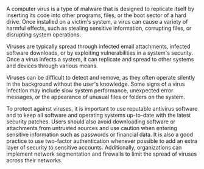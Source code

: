 A computer virus is a type of malware that is designed to replicate itself by inserting its code into other programs, files, or the boot sector of a hard drive. Once installed on a victim's system, a virus can cause a variety of harmful effects, such as stealing sensitive information, corrupting files, or disrupting system operations.

Viruses are typically spread through infected email attachments, infected software downloads, or by exploiting vulnerabilities in a system's security. Once a virus infects a system, it can replicate and spread to other systems and devices through various means.

Viruses can be difficult to detect and remove, as they often operate silently in the background without the user's knowledge. Some signs of a virus infection may include slow system performance, unexpected error messages, or the appearance of unusual files or folders on the system.

To protect against viruses, it is important to use reputable antivirus software and to keep all software and operating systems up-to-date with the latest security patches. Users should also avoid downloading software or attachments from untrusted sources and use caution when entering sensitive information such as passwords or financial data. It is also a good practice to use two-factor authentication whenever possible to add an extra layer of security to sensitive accounts. Additionally, organizations can implement network segmentation and firewalls to limit the spread of viruses across their networks.